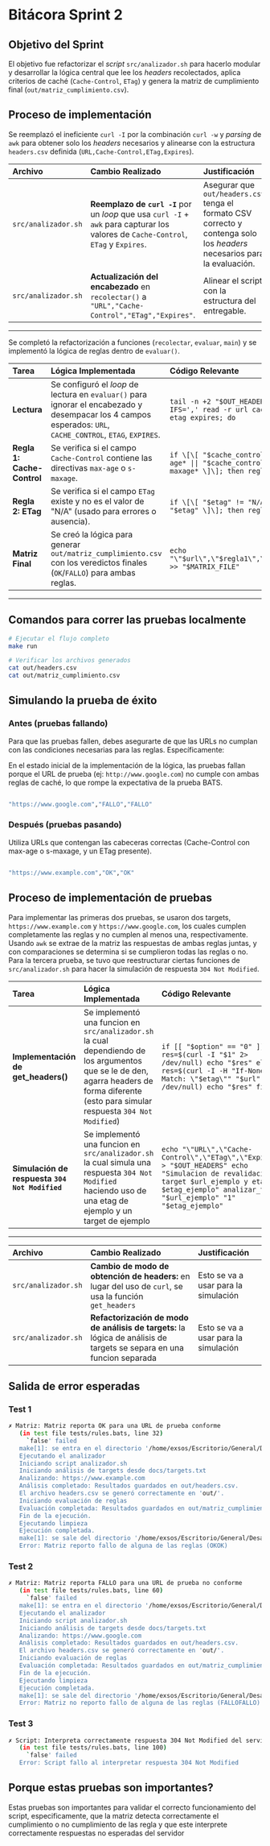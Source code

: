 # Bitácora Sprint 2

## Objetivo del Sprint

El objetivo fue refactorizar el *script* `src/analizador.sh` para hacerlo modular y desarrollar la lógica central que lee los *headers* recolectados, aplica criterios de caché (`Cache-Control`, `ETag`) y genera la matriz de cumplimiento final (`out/matriz_cumplimiento.csv`).
## Proceso de implementación

Se reemplazó el ineficiente `curl -I` por la combinación `curl -w` y *parsing* de `awk` para obtener solo los *headers* necesarios y alinearse con la estructura `headers.csv` definida (`URL,Cache-Control,ETag,Expires`).

| Archivo | Cambio Realizado | Justificación |
| :--- | :--- | :--- |
| `src/analizador.sh` | **Reemplazo de `curl -I`** por un *loop* que usa `curl -I` + `awk` para capturar los valores de `Cache-Control`, `ETag` y `Expires`. | Asegurar que `out/headers.csv` tenga el formato CSV correcto y contenga solo los *headers* necesarios para la evaluación. |
| `src/analizador.sh` | **Actualización del encabezado** en `recolectar()` a `"URL","Cache-Control","ETag","Expires"`. | Alinear el script con la estructura del entregable. |
--------------------------------------------------------------------------------------------

Se completó la refactorización a funciones (`recolectar`, `evaluar`, `main`) y se implementó la lógica de reglas dentro de `evaluar()`.

| Tarea | Lógica Implementada | Código Relevante |
| :--- | :--- | :--- |
| **Lectura** | Se configuró el *loop* de lectura en `evaluar()` para ignorar el encabezado y desempacar los 4 campos esperados: `URL`, `CACHE_CONTROL`, `ETAG`, `EXPIRES`. | `tail -n +2 "$OUT_HEADERS" \| while IFS=',' read -r url cache_control etag expires; do` |
| **Regla 1: Cache-Control** | Se verifica si el campo `Cache-Control` contiene las directivas `max-age` o `s-maxage`. | `if \[\[ "$cache_control" == *max-age* \|\| "$cache_control" == *s-maxage* \]\]; then regla1="OK"` |
| **Regla 2: ETag** | Se verifica si el campo `ETag` existe y no es el valor de "N/A" (usado para errores o ausencia). | `if \[\[ "$etag" != "N/A" && -n "$etag" \]\]; then regla2="OK"` |
| **Matriz Final** | Se creó la lógica para generar `out/matriz_cumplimiento.csv` con los veredictos finales (`OK`/`FALLO`) para ambas reglas. | `echo "\"$url\",\"$regla1\",\"$regla2\"" >> "$MATRIX_FILE"` |

-----

## Comandos para correr las pruebas localmente

```sh
# Ejecutar el flujo completo
make run

# Verificar los archivos generados
cat out/headers.csv
cat out/matriz_cumplimiento.csv
```

## Simulando la prueba de éxito

### Antes (pruebas fallando)
Para que las pruebas fallen, debes asegurarte de que las URLs no cumplan con las condiciones necesarias para las reglas. Específicamente:

En el estado inicial de la implementación de la lógica, las pruebas fallan porque el URL de prueba (ej: `http://www.google.com`) no cumple con ambas reglas de caché, lo que rompe la expectativa de la prueba BATS.

```sh

"https://www.google.com","FALLO","FALLO"
```

### Después (pruebas pasando)
Utiliza URLs que contengan las cabeceras correctas (Cache-Control con max-age o s-maxage, y un ETag presente).

```sh

"https://www.example.com","OK","OK"
```
## Proceso de implementación de pruebas

Para implementar las primeras dos pruebas, se usaron dos targets, `https://www.example.com` y `https://www.google.com`, los cuales cumplen completamente las reglas y no cumplen al menos una, respectivamente. Usando `awk` se extrae de la matriz las respuestas de ambas reglas juntas, y con comparaciones se determina si se cumplieron todas las reglas o no.  
Para la tercera prueba, se tuvo que reestructurar ciertas funciones de `src/analizador.sh` para hacer la simulación de respuesta `304 Not Modified`.

| Tarea | Lógica Implementada | Código Relevante |
| :--- | :--- | :--- |
| **Implementación de get_headers()** | Se implementó una funcion en `src/analizador.sh` la cual dependiendo de los argumentos que se le de den, agarra headers de forma diferente (esto para simular respuesta `304 Not Modified`) | `if [[ "$option" == "0" ]]; then res=$(curl -I "$1" 2> /dev/null) echo "$res" else res=$(curl -I -H "If-None-Match: \"$etag\"" "$url" 2> /dev/null) echo "$res" fi` |
| **Simulación de respuesta `304 Not Modified`** | Se implementó una funcion en `src/analizador.sh` la cual simula una respuesta `304 Not Modified` haciendo uso de una etag de ejemplo y un target de ejemplo | `echo "\"URL\",\"Cache-Control\",\"ETag\",\"Expires\"" > "$OUT_HEADERS" echo "Simulacion de revalidación con target $url_ejemplo y etag $etag_ejemplo" analizar_target "$url_ejemplo" "1" "$etag_ejemplo"` |

--------------------------------------------------------------------------------------------

| Archivo | Cambio Realizado | Justificación |
| :--- | :--- | :--- |
| `src/analizador.sh` | **Cambio de modo de obtención de headers:** en lugar del uso de `curl`, se usa la función `get_headers` | Esto se va a usar para la simulación |
| `src/analizador.sh` | **Refactorización de modo de análisis de targets:** la lógica de análisis de targets se separa en una funcion separada | Esto se va a usar para la simulación | 

## Salida de error esperadas

### Test 1
```sh
✗ Matriz: Matriz reporta OK para una URL de prueba conforme
   (in test file tests/rules.bats, line 32)
     `false' failed
   make[1]: se entra en el directorio '/home/exsos/Escritorio/General/Desarrollo-pc2/pc2-analizador-cache'
   Ejecutando el analizador
   Iniciando script analizador.sh
   Iniciando análisis de targets desde docs/targets.txt
   Analizando: https://www.example.com
   Análisis completado: Resultados guardados en out/headers.csv.
   El archivo headers.csv se generó correctamente en 'out/'.
   Iniciando evaluación de reglas
   Evaluación completada: Resultados guardados en out/matriz_cumplimiento.csv.
   Fin de la ejecución.
   Ejecutando limpieza
   Ejecución completada.
   make[1]: se sale del directorio '/home/exsos/Escritorio/General/Desarrollo-pc2/pc2-analizador-cache'
   Error: Matriz reporto fallo de alguna de las reglas (OKOK)
```

### Test 2
```sh
✗ Matriz: Matriz reporta FALLO para una URL de prueba no conforme
   (in test file tests/rules.bats, line 60)
     `false' failed
   make[1]: se entra en el directorio '/home/exsos/Escritorio/General/Desarrollo-pc2/pc2-analizador-cache'
   Ejecutando el analizador
   Iniciando script analizador.sh
   Iniciando análisis de targets desde docs/targets.txt
   Analizando: https://www.google.com
   Análisis completado: Resultados guardados en out/headers.csv.
   El archivo headers.csv se generó correctamente en 'out/'.
   Iniciando evaluación de reglas
   Evaluación completada: Resultados guardados en out/matriz_cumplimiento.csv.
   Fin de la ejecución.
   Ejecutando limpieza
   Ejecución completada.
   make[1]: se sale del directorio '/home/exsos/Escritorio/General/Desarrollo-pc2/pc2-analizador-cache'
   Error: Matriz no reporto fallo de alguna de las reglas (FALLOFALLO)
```

### Test 3
```sh
✗ Script: Interpreta correctamente respuesta 304 Not Modified del servidor
   (in test file tests/rules.bats, line 100)
     `false' failed
   Error: Script fallo al interpretar respuesta 304 Not Modified
```

## Porque estas pruebas son importantes?

Estas pruebas son importantes para validar el correcto funcionamiento del script, especificamente, que la matriz detecta correctamente el cumplimiento o no cumplimiento de las regla y que este interprete correctamente respuestas no esperadas del servidor
